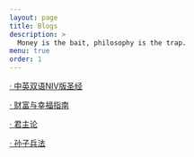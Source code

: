 ```yaml
---
layout: page
title: Blogs
description: >
  Money is the bait, philosophy is the trap.
menu: true
order: 1
---
```


[· 中英双语NIV版圣经](/SUMMARY/)

[· 财富与幸福指南](/seon/READ/)

[· 君主论](/The-prince/theprince/)

[· 孙子兵法](/szbf/SUMMARY/)
